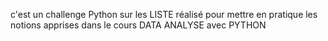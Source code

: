 c'est un challenge Python sur les LISTE réalisé pour mettre en pratique les notions apprises dans le cours DATA ANALYSE avec PYTHON
